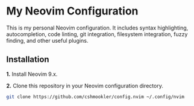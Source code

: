 # **My Neovim Configuration**

This is my personal Neovim configuration. It includes syntax highlighting, autocompletion, code linting, git integration, filesystem integration, fuzzy finding, and other useful plugins. 

## **Installation**

**1.** Install Neovim 9.x.

**2.** Clone this repository in your Neovim configuration directory.
```bash
git clone https://github.com/cshmookler/config.nvim ~/.config/nvim
```


